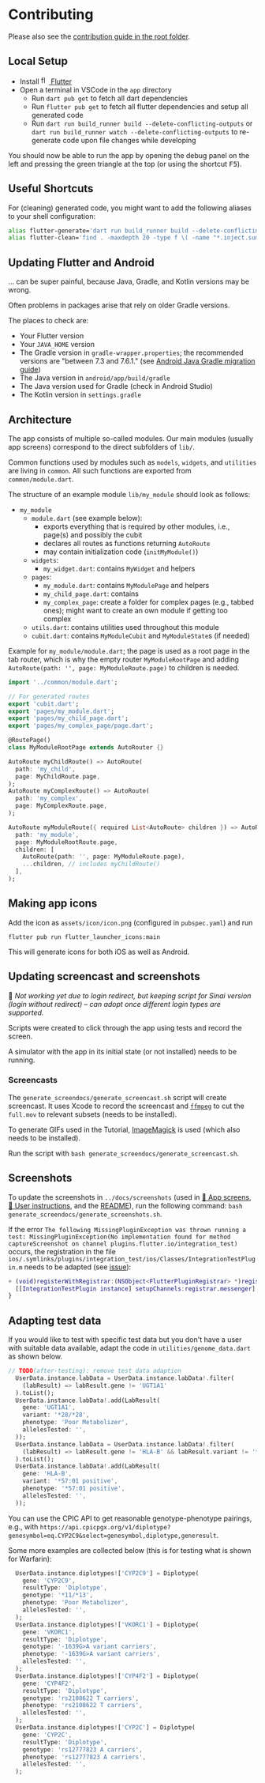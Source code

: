 # Contributing

Please also see the [contribution guide in the root folder](../CONTRIBUTING.md).

## Local Setup

- Install [<img alt="flutter-logo"
  src="https://user-images.githubusercontent.com/82543715/142913349-54aafb75-8938-4299-b308-ecd2c4a226e7.png"
  width="16" height="16"> Flutter](https://flutter.dev/docs/get-started/install)
- Open a terminal in VSCode in the `app` directory
  - Run `dart pub get` to fetch all dart dependencies
  - Run `flutter pub get` to fetch all flutter dependencies and setup all
    generated code
  - Run `dart run build_runner build --delete-conflicting-outputs` or
    `dart run build_runner watch --delete-conflicting-outputs` to
    re-generate code upon file changes while developing

You should now be able to run the app by opening the debug panel on the left and
pressing the green triangle at the top (or using the shortcut <kbd>F5</kbd>).

## Useful Shortcuts

For (cleaning) generated code, you might want to add the following aliases to
your shell configuration:

```bash
alias flutter-generate='dart run build_runner build --delete-conflicting-outputs'
alias flutter-clean='find . -maxdepth 20 -type f \( -name "*.inject.summary" -o -name "*.inject.dart" -o  -name "*.g.dart" \) -delete'
```

## Updating Flutter and Android

... can be super painful, because Java, Gradle, and Kotlin versions may be
wrong.

Often problems in packages arise that rely on older Gradle versions.

The places to check are:

- Your Flutter version
- Your `JAVA_HOME` version
- The Gradle version in `gradle-wrapper.properties`; the recommended versions
  are "between 7.3 and 7.6.1." (see
  [Android Java Gradle migration guide](https://docs.flutter.dev/release/breaking-changes/android-java-gradle-migration-guide))
- The Java version in `android/app/build/gradle`
- The Java version used for Gradle (check in Android Studio)
- The Kotlin version in `settings.gradle`

## Architecture

The app consists of multiple so-called modules. Our main modules (usually app
screens) correspond to the direct subfolders of `lib/`.

Common functions used by modules such as `models`, `widgets`, and `utilities`
are living in `common`. All such functions are exported from
`common/module.dart`.

The structure of an example module `lib/my_module` should look as follows:

- `my_module`
  - `module.dart` (see example below):
    - exports everything that is required by other modules, i.e., page(s) and
      possibly the cubit
    - declares all routes as functions returning `AutoRoute`
    - may contain initialization code (`initMyModule()`)
  - `widgets`:
    - `my_widget.dart`: contains `MyWidget` and helpers
  - `pages`:
    - `my_module.dart`: contains `MyModulePage` and helpers
    - `my_child_page.dart`: contains
    - `my_complex_page`: create a folder for complex pages (e.g., tabbed ones);
      might want to create an own module if getting too complex
  - `utils.dart`: contains utilities used throughout this module
  - `cubit.dart`: contains `MyModuleCubit` and `MyModuleState`s (if needed)

Example for `my_module/module.dart`; the page is used as a root page in the tab
router, which is why the empty router `MyModuleRootPage` and adding
`AutoRoute(path: '', page: MyModuleRoute.page)` to children is needed.

```dart
import '../common/module.dart';

// For generated routes
export 'cubit.dart';
export 'pages/my_module.dart';
export 'pages/my_child_page.dart';
export 'pages/my_complex_page/page.dart';

@RoutePage()      
class MyModuleRootPage extends AutoRouter {}

AutoRoute myChildRoute() => AutoRoute(
  path: 'my_child',
  page: MyChildRoute.page,
);
AutoRoute myComplexRoute() => AutoRoute(
  path: 'my_complex',
  page: MyComplexRoute.page,
);

AutoRoute myModuleRoute({ required List<AutoRoute> children }) => AutoRoute(
  path: 'my_module',
  page: MyModuleRootRoute.page,
  children: [
    AutoRoute(path: '', page: MyModuleRoute.page),
    ...children, // includes myChildRoute()
  ],
);
```

## Making app icons

Add the icon as `assets/icon/icon.png` (configured in `pubspec.yaml`) and run

```shell
flutter pub run flutter_launcher_icons:main
```

This will generate icons for both iOS as well as Android.

## Updating screencast and screenshots

🙅 _Not working yet due to login redirect, but keeping script for Sinai_
_version (login without redirect) – can adopt once different login types are_
_supported._

Scripts were created to click through the app using tests and record the
screen.

A simulator with the app in its initial state (or not installed) needs to be
running.

### Screencasts

The `generate_screendocs/generate_screencast.sh` script will create screencast.
It uses Xcode to record the screencast and [`ffmpeg`](https://ffmpeg.org/)
to cut the `full.mov` to relevant subsets (needs to be installed).

To generate GIFs used in the Tutorial,
[ImageMagick](https://imagemagick.org/index.php) is used
(which also needs to be installed).

Run the script with `bash generate_screendocs/generate_screencast.sh`.

## Screenshots

To update the screenshots in `../docs/screenshots`
(used in [📑 App screens](../docs/App-screens.md),
[📑 User instructions](../docs/User-instructions.html), and the
[README](./README.md)), run the following command:
`bash generate_screendocs/generate_screenshots.sh`.

If the error `The following MissingPluginException was thrown running a test:
MissingPluginException(No implementation found for method captureScreenshot on
channel plugins.flutter.io/integration_test)` occurs, the registration in the
file
`ios/.symlinks/plugins/integration_test/ios/Classes/IntegrationTestPlugin.m`
needs to be adapted (see
[issue](https://github.com/flutter/flutter/issues/91668)):

```m
+ (void)registerWithRegistrar:(NSObject<FlutterPluginRegistrar> *)registrar {
  [[IntegrationTestPlugin instance] setupChannels:registrar.messenger];
}
```

## Adapting test data

If you would like to test with specific test data but you don't have a user with
suitable data available, adapt the code in `utilities/genome_data.dart` as
shown below.

```dart
// TODO(after-testing): remove test data adaption
  UserData.instance.labData = UserData.instance.labData!.filter(
    (labResult) => labResult.gene != 'UGT1A1'
  ).toList();
  UserData.instance.labData!.add(LabResult(
    gene: 'UGT1A1',
    variant: '*28/*28',
    phenotype: 'Poor Metabolizer',
    allelesTested: '',
  ));
  UserData.instance.labData = UserData.instance.labData!.filter(
    (labResult) => labResult.gene != 'HLA-B' && labResult.variant != '*57:01 negative'
  ).toList();
  UserData.instance.labData!.add(LabResult(
    gene: 'HLA-B',
    variant: '*57:01 positive',
    phenotype: '*57:01 positive',
    allelesTested: '',
  ));
```

You can use the CPIC API to get reasonable genotype-phenotype pairings, e.g.,
with
`https://api.cpicpgx.org/v1/diplotype?genesymbol=eq.CYP2C9&select=genesymbol,diplotype,generesult`.

Some more examples are collected below (this is for testing what is shown for
Warfarin):

```dart
  UserData.instance.diplotypes!['CYP2C9'] = Diplotype(
    gene: 'CYP2C9',
    resultType: 'Diplotype',
    genotype: '*11/*13',
    phenotype: 'Poor Metabolizer',
    allelesTested: '',
  );
  UserData.instance.diplotypes!['VKORC1'] = Diplotype(
    gene: 'VKORC1',
    resultType: 'Diplotype',
    genotype: '-1639G>A variant carriers',
    phenotype: '-1639G>A variant carriers',
    allelesTested: '',
  );
  UserData.instance.diplotypes!['CYP4F2'] = Diplotype(
    gene: 'CYP4F2',
    resultType: 'Diplotype',
    genotype: 'rs2108622 T carriers',
    phenotype: 'rs2108622 T carriers',
    allelesTested: '',
  );
  UserData.instance.diplotypes!['CYP2C'] = Diplotype(
    gene: 'CYP2C',
    resultType: 'Diplotype',
    genotype: 'rs12777823 A carriers',
    phenotype: 'rs12777823 A carriers',
    allelesTested: '',
  );
```
